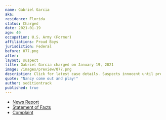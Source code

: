 ```yaml
---
name: Gabriel Garcia
aka:
residence: Florida
status: Charged
date: 2021-01-19
age: 40
occupation: U.S. Army (Former)
affiliations: Proud Boys
jurisdiction: Federal
before: 077.png
after:
layout: suspect
title: Gabriel Garcia charged on January 19, 2021
image: /images/preview/077.png
description: Click for latest case details. Suspects innocent until proven guilty.
quote: "Nancy come out and play!"
author: seditiontrack
published: true
---
```


- [News Report](https://www.miamiherald.com/news/local/crime/article248608940.html)
- [Statement of Facts](https://www.justice.gov/opa/page/file/1356776/download)
- [Complaint](https://www.justice.gov/opa/page/file/1356771/download)
